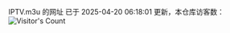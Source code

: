 IPTV.m3u 的网址 已于 2025-04-20 06:18:01 更新，本仓库访客数：![Visitor's Count](https://profile-counter.glitch.me/hero1898_tv/count.svg)
